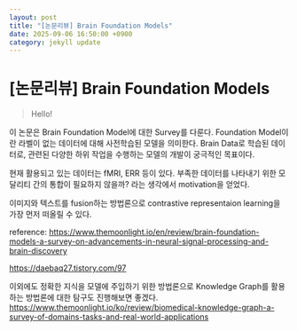 ```yaml
---
layout: post
title: "[논문리뷰] Brain Foundation Models"
date: 2025-09-06 16:50:00 +0900
category: jekyll update
---
```

# [논문리뷰] Brain Foundation Models
> Hello!

이 논문은 Brain Foundation Model에 대한 Survey를 다룬다.
Foundation Model이란 라벨이 없는 데이터에 대해 사전학습된 모델을 의미한다.
Brain Data로 학습된 데이터로, 관련된 다양한 하위 작업을 수행하는 모델의 개발이 궁극적인 목표이다.

현재 활용되고 있는 데이터는 fMRI, ERR 등이 있다.
부족한 데이터를 나타내기 위한 모달리티 간의 통합이 필요하지 않을까? 라는 생각에서 motivation을 얻었다.

이미지와 텍스트를 fusion하는 방법론으로 contrastive representaion learning을 가장 먼저 떠올릴 수 있다.

reference: https://www.themoonlight.io/en/review/brain-foundation-models-a-survey-on-advancements-in-neural-signal-processing-and-brain-discovery

https://daebaq27.tistory.com/97

이외에도 정확한 지식을 모델에 주입하기 위한 방법론으로 Knowledge Graph를 활용하는 방법론에 대한 탐구도 진행해보면 좋겠다.
https://www.themoonlight.io/ko/review/biomedical-knowledge-graph-a-survey-of-domains-tasks-and-real-world-applications
